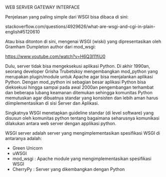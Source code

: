 WEB SERVER GATEWAY INTERFACE

Penjelasan yang paling simple dari WSGI bisa dibaca di sini:

stackoverflow.com/questions/4929626/what-are-wsgi-and-cgi-in-plain-english#5120610

Atau bisa ditonton di sini, mengenai WSGI (wiski) yang dipresentasikan oleh Gramham Dumpleton author dari mod_wsgi:

https://www.youtube.com/watch?v=H6Q3l11fjU0

Dulu, server tidak bisa mengeksekusi aplikasi Python. Di akhir 1990an, seorang developer Grisha Trubetskoy mengembangkan mod_python yang merupakan plugin/module untuk Apache agar bisa menjalankan aplikasi Python. Dengan mod_python ini sebagian besar aplikasi Python bisa dieksekusi hingga sampai pada awal 2000an pengembangan terhambat dan beberapa lubang keamanan ditemukan sehingga komunitas Python memutuskan agar dibuatnya standar yang konsisten dan lebih aman harus diimplementasikan di sisi Server dan Aplikasi.

Singkatnya WSGI menetapkan guideline standar (di level software) yang disusun oleh komunitas python tentang bagaimana seharusnya komunikasi dilakukan antara web server dengan applikasi python.

WSGI server adalah server yang mengimplementasikan spesifikasi WSGI di antaranya adalah:
- Green Unicorn
- uWSGI
- mod_wsgi : Apache module yang mengimplementasikan spesifikasi WSGI 
- CherryPy : Server yang dikembangkan dengan Python


